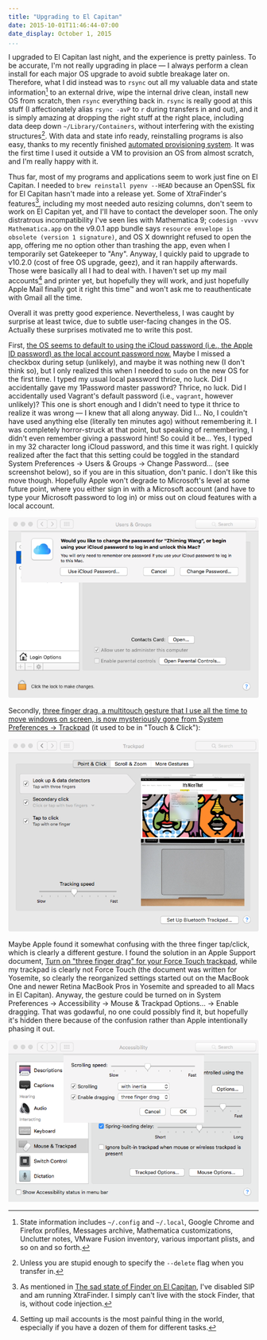 ```yaml
---
title: "Upgrading to El Capitan"
date: 2015-10-01T11:46:44-07:00
date_display: October 1, 2015
...
```


I upgraded to El Capitan last night, and the experience is pretty painless. To be accurate, I'm not really upgrading in place — I always perform a clean install for each major OS upgrade to avoid subtle breakage later on. Therefore, what I did instead was to `rsync` out all my valuable data and state information[^state] to an external drive, wipe the internal drive clean, install new OS from scratch, then `rsync` everything back in. `rsync` is really good at this stuff (I affectionately alias `rsync -avP` to `r` during transfers in and out), and it is simply amazing at dropping the right stuff at the right place, including data deep down `~/Library/Containers`, without interfering with the existing structures[^existing]. With data and state info ready, reinstalling programs is also easy, thanks to my recently finished [automated provisioning system](/blog/2015-08-25-automated-os-x-provisioning.html). It was the first time I used it outside a VM to provision an OS from almost scratch, and I'm really happy with it.

Thus far, most of my programs and applications seem to work just fine on El Capitan. I needed to `brew reinstall pyenv --HEAD` because an OpenSSL fix for El Capitan hasn't made into a release yet. Some of XtraFinder's features[^rootless], including my most needed auto resizing columns, don't seem to work on El Capitan yet, and I'll have to contact the developer soon. The only distratrous incompatibility I've seen lies with Mathematica 9; `codesign -vvvv Mathematica.app` on the v9.0.1 app bundle says `resource envelope is obsolete (version 1 signature)`, and OS X downright refused to open the app, offering me no option other than trashing the app, even when I temporarily set Gatekeeper to "Any". Anyway, I quickly paid to upgrade to v10.2.0 (cost of free OS upgrade, geez), and it ran happily afterwards. Those were basically all I had to deal with. I haven't set up my mail accounts[^mail] and printer yet, but hopefully they will work, and just hopefully Apple Mail finally got it right this time™ and won't ask me to reauthenticate with Gmail all the time.

Overall it was pretty good experience. Nevertheless, I was caught by surprise at least twice, due to subtle user-facing changes in the OS. Actually these surprises motivated me to write this post.

First, <u>the OS seems to default to using the iCloud password (i.e., the Apple ID password) as the local account password now.</u> Maybe I missed a checkbox during setup (unlikely), and maybe it was nothing new (I don't think so), but I only realized this when I needed to `sudo` on the new OS for the first time. I typed my usual local password thrice, no luck. Did I accidentally gave my 1Password master password? Thrice, no luck. Did I accidentally used Vagrant's default password (i.e., `vagrant`, however unlikely)? This one is short enough and I didn't need to type it thrice to realize it was wrong — I knew that all along anyway. Did I... No, I couldn't have used anything else (literally ten minutes ago) without remembering it. I was completely horror-struck at that point, but speaking of remembering, I didn't even remember giving a password hint! So could it be... Yes, I typed in my 32 character long iCloud password, and this time it was right. I quickly realized after the fact that this setting could be toggled in the standard System Preferences -> Users & Groups -> Change Password... (see screenshot below), so if you are in this situation, don't panic. I don't like this move though. Hopefully Apple won't degrade to Microsoft's level at some future point, where you either sign in with a Microsoft account (and have to type your Microsoft password to log in) or miss out on cloud features with a local account.

![Screenshot taken after I've changed to a local password. After initial setup, it would be the reverse.](/img/20151001-osx-el-capitan-icloud-password-to-log-in.png)

Secondly, <u>three finger drag, a multitouch gesture that I use all the time to move windows on screen, is now mysteriously gone from System Preferences -> Trackpad</u> (it used to be in "Touch & Click"):

![Where's my beloved three finger drag? By the way, since it is shown in this screenshot, I'll officially declare here that I'm a tap-to-click wizard.](/img/20151001-osx-el-capitan-wheres-my-three-finger-drag.png)

Maybe Apple found it somewhat confusing with the three finger tap/click, which is clearly a different gesture. I found the solution in an Apple Support document, [Turn on "three finger drag" for your Force Touch trackpad](https://support.apple.com/en-us/HT204609), while my trackpad is clearly not Force Touch (the document was written for Yosemite, so clearly the reorganized settings started out on the MacBook One and newer Retina MacBook Pros in Yosemite and spreaded to all Macs in El Capitan). Anyway, the gesture could be turned on in System Preferences -> Accessibility -> Mouse & Trackpad Options... -> Enable dragging. That was godawful, no one could possibly find it, but hopefully it's hidden there because of the confusion rather than Apple intentionally phasing it out.

![Oh, there it is!](/img/20151001-osx-el-capitan-three-finger-drag-there-it-is.png)

[^state]: State information includes `~/.config` and `~/.local`, Google Chrome and Firefox profiles, Messages archive, Mathematica customizations, Unclutter notes, VMware Fusion inventory, various important plists, and so on and so forth.

[^existing]: Unless you are stupid enough to specify the `--delete` flag when you transfer in.

[^rootless]: As mentioned in [The sad state of Finder on El Capitan](/blog/2015-07-30-the-sad-state-of-finder-on-el-capitan.html), I've disabled SIP and am running XtraFinder. I simply can't live with the stock Finder, that is, without code injection.

[^mail]: Setting up mail accounts is the most painful thing in the world, especially if you have a dozen of them for different tasks.
